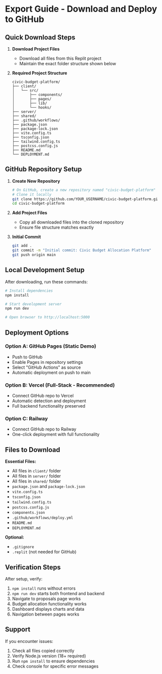 # Export Guide - Download and Deploy to GitHub

## Quick Download Steps

1. **Download Project Files**
   - Download all files from this Replit project
   - Maintain the exact folder structure shown below

2. **Required Project Structure**
   ```
   civic-budget-platform/
   ├── client/
   │   └── src/
   │       ├── components/
   │       ├── pages/
   │       ├── lib/
   │       └── hooks/
   ├── server/
   ├── shared/
   ├── .github/workflows/
   ├── package.json
   ├── package-lock.json
   ├── vite.config.ts
   ├── tsconfig.json
   ├── tailwind.config.ts
   ├── postcss.config.js
   ├── README.md
   └── DEPLOYMENT.md
   ```

## GitHub Repository Setup

1. **Create New Repository**
   ```bash
   # On GitHub, create a new repository named "civic-budget-platform"
   # Clone it locally
   git clone https://github.com/YOUR_USERNAME/civic-budget-platform.git
   cd civic-budget-platform
   ```

2. **Add Project Files**
   - Copy all downloaded files into the cloned repository
   - Ensure file structure matches exactly

3. **Initial Commit**
   ```bash
   git add .
   git commit -m "Initial commit: Civic Budget Allocation Platform"
   git push origin main
   ```

## Local Development Setup

After downloading, run these commands:

```bash
# Install dependencies
npm install

# Start development server
npm run dev

# Open browser to http://localhost:5000
```

## Deployment Options

### Option A: GitHub Pages (Static Demo)
- Push to GitHub
- Enable Pages in repository settings
- Select "GitHub Actions" as source
- Automatic deployment on push to main

### Option B: Vercel (Full-Stack - Recommended)
- Connect GitHub repo to Vercel
- Automatic detection and deployment
- Full backend functionality preserved

### Option C: Railway
- Connect GitHub repo to Railway
- One-click deployment with full functionality

## Files to Download

**Essential Files:**
- All files in `client/` folder
- All files in `server/` folder  
- All files in `shared/` folder
- `package.json` and `package-lock.json`
- `vite.config.ts`
- `tsconfig.json`
- `tailwind.config.ts`
- `postcss.config.js`
- `components.json`
- `.github/workflows/deploy.yml`
- `README.md`
- `DEPLOYMENT.md`

**Optional:**
- `.gitignore`
- `.replit` (not needed for GitHub)

## Verification Steps

After setup, verify:
1. `npm install` runs without errors
2. `npm run dev` starts both frontend and backend
3. Navigate to proposals page works
4. Budget allocation functionality works
5. Dashboard displays charts and data
6. Navigation between pages works

## Support

If you encounter issues:
1. Check all files copied correctly
2. Verify Node.js version (18+ required)
3. Run `npm install` to ensure dependencies
4. Check console for specific error messages